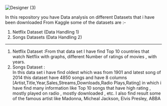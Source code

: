 ![Designer (3)](https://github.com/geetanshudev/Data_Analysis_project/assets/119582068/1f8dbd75-1d4d-47f0-b73b-38d5d1bd0522 "width = 150px")
 
In this repository you have Data analysis on different Datasets that i have been downloaded From Kaggle some of the datasets are :-
<br>
<ol>
  <li>Netflix Dataset (Data Handling 1)</li>
  <li>Songs Datasets (Data Handling 2)</li>
</ol>
<hr>

<ol>
  <li>
    Netflix Dataset :From that data set I have find Top 10 countries that watch Netflix with graphs, different Number of ratings of movies , with years.
    
   
     
  </li>
  <li>Songs Dataset : <br> In this data set i have find oldest which was from 1901 and latest song of 2014 this dataset have 4850 songs and have 8 columns <br> 
  [Artist,Title,Year,Sales,Streams,Downloads,Radio Plays,Rating] in which i have find many information like Top 10 songs that have high rating , mostly played on radio , mostly downloaded , etc. I also find result some of the famous artist like Madonna, Micheal Jackson, Elvis Presley, ABBA
  </li>
</ol>
